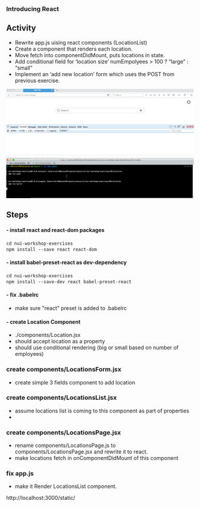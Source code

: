 ### Introducing React

## Activity
- Rewrite app.js uising react components (LocationList)
- Create a <Location > component that renders each location.
- Move fetch into componentDidMount, puts locations in state.
- Add conditional field for ‘location size’ numEmpolyees > 100 ? “large” : “small”
- Implement an ‘add new location’ form which uses the POST from previous exercise.

![](../images/04.gif)


## Steps

#### - install react and react-dom packages

```
cd nui-workshop-exercises
npm install --save react react-dom
```

#### - install babel-preset-react as dev-dependency

```
cd nui-workshop-exercises
npm install --save-dev react babel-preset-react
```

#### - fix .babelrc
- make sure "react" preset is added to .babelrc

#### - create Location Component
 - ./components/Location.jsx
 - should accept location as a property
 - should use conditional rendering (big or small based
     on number of employees)

 ### create components/LocationsForm.jsx
- create simple 3 fields component to add location

 ### create components/LocationsList.jsx
- assume locations list is coming to this component as part of properties
-
 ### create components/LocationsPage.jsx
 - rename components/LocationsPage.js to components/LocationsPage.jsx and rewrite  it to react.
 - make locations fetch in onComponentDidMount of this component


 ### fix app.js
  - make it Render LocationsList component.

http://localhost:3000/static/
